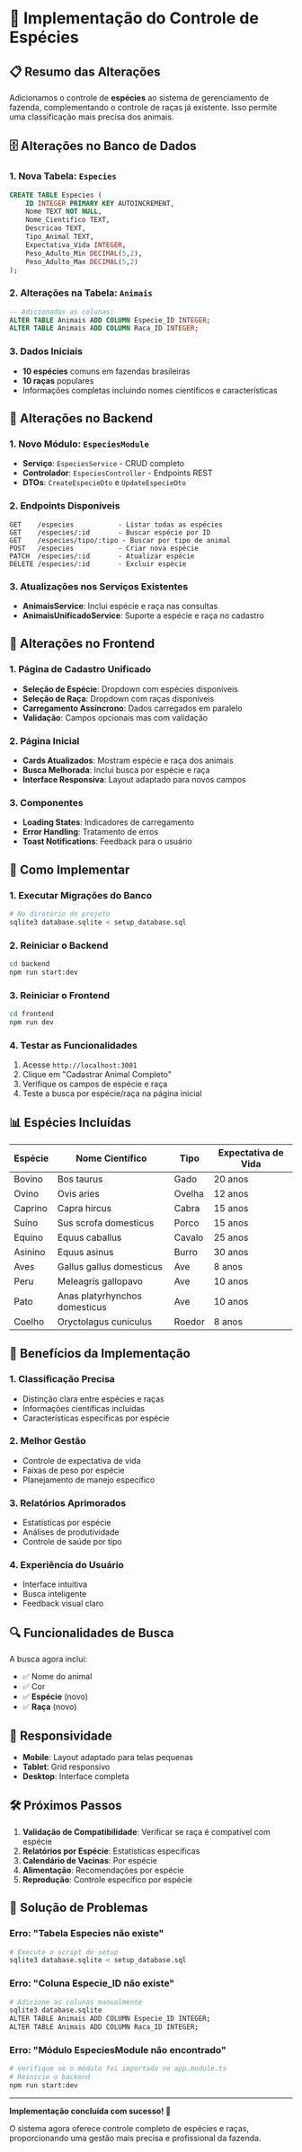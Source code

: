 # 🐄 Implementação do Controle de Espécies

## 📋 Resumo das Alterações

Adicionamos o controle de **espécies** ao sistema de gerenciamento de fazenda, complementando o controle de raças já existente. Isso permite uma classificação mais precisa dos animais.

## 🗄️ Alterações no Banco de Dados

### 1. Nova Tabela: `Especies`
```sql
CREATE TABLE Especies (
    ID INTEGER PRIMARY KEY AUTOINCREMENT,
    Nome TEXT NOT NULL,
    Nome_Cientifico TEXT,
    Descricao TEXT,
    Tipo_Animal TEXT,
    Expectativa_Vida INTEGER,
    Peso_Adulto_Min DECIMAL(5,2),
    Peso_Adulto_Max DECIMAL(5,2)
);
```

### 2. Alterações na Tabela: `Animais`
```sql
-- Adicionadas as colunas:
ALTER TABLE Animais ADD COLUMN Especie_ID INTEGER;
ALTER TABLE Animais ADD COLUMN Raca_ID INTEGER;
```

### 3. Dados Iniciais
- **10 espécies** comuns em fazendas brasileiras
- **10 raças** populares
- Informações completas incluindo nomes científicos e características

## 🔧 Alterações no Backend

### 1. Novo Módulo: `EspeciesModule`
- **Serviço**: `EspeciesService` - CRUD completo
- **Controlador**: `EspeciesController` - Endpoints REST
- **DTOs**: `CreateEspecieDto` e `UpdateEspecieDto`

### 2. Endpoints Disponíveis
```
GET    /especies           - Listar todas as espécies
GET    /especies/:id       - Buscar espécie por ID
GET    /especies/tipo/:tipo - Buscar por tipo de animal
POST   /especies           - Criar nova espécie
PATCH  /especies/:id       - Atualizar espécie
DELETE /especies/:id       - Excluir espécie
```

### 3. Atualizações nos Serviços Existentes
- **AnimaisService**: Inclui espécie e raça nas consultas
- **AnimaisUnificadoService**: Suporte a espécie e raça no cadastro

## 🎨 Alterações no Frontend

### 1. Página de Cadastro Unificado
- **Seleção de Espécie**: Dropdown com espécies disponíveis
- **Seleção de Raça**: Dropdown com raças disponíveis
- **Carregamento Assíncrono**: Dados carregados em paralelo
- **Validação**: Campos opcionais mas com validação

### 2. Página Inicial
- **Cards Atualizados**: Mostram espécie e raça dos animais
- **Busca Melhorada**: Inclui busca por espécie e raça
- **Interface Responsiva**: Layout adaptado para novos campos

### 3. Componentes
- **Loading States**: Indicadores de carregamento
- **Error Handling**: Tratamento de erros
- **Toast Notifications**: Feedback para o usuário

## 🚀 Como Implementar

### 1. Executar Migrações do Banco
```bash
# No diretório do projeto
sqlite3 database.sqlite < setup_database.sql
```

### 2. Reiniciar o Backend
```bash
cd backend
npm run start:dev
```

### 3. Reiniciar o Frontend
```bash
cd frontend
npm run dev
```

### 4. Testar as Funcionalidades
1. Acesse `http://localhost:3001`
2. Clique em "Cadastrar Animal Completo"
3. Verifique os campos de espécie e raça
4. Teste a busca por espécie/raça na página inicial

## 📊 Espécies Incluídas

| Espécie | Nome Científico | Tipo | Expectativa de Vida |
|---------|----------------|------|-------------------|
| Bovino | Bos taurus | Gado | 20 anos |
| Ovino | Ovis aries | Ovelha | 12 anos |
| Caprino | Capra hircus | Cabra | 15 anos |
| Suíno | Sus scrofa domesticus | Porco | 15 anos |
| Equino | Equus caballus | Cavalo | 25 anos |
| Asinino | Equus asinus | Burro | 30 anos |
| Aves | Gallus gallus domesticus | Ave | 8 anos |
| Peru | Meleagris gallopavo | Ave | 10 anos |
| Pato | Anas platyrhynchos domesticus | Ave | 10 anos |
| Coelho | Oryctolagus cuniculus | Roedor | 8 anos |

## 🎯 Benefícios da Implementação

### 1. **Classificação Precisa**
- Distinção clara entre espécies e raças
- Informações científicas incluídas
- Características específicas por espécie

### 2. **Melhor Gestão**
- Controle de expectativa de vida
- Faixas de peso por espécie
- Planejamento de manejo específico

### 3. **Relatórios Aprimorados**
- Estatísticas por espécie
- Análises de produtividade
- Controle de saúde por tipo

### 4. **Experiência do Usuário**
- Interface intuitiva
- Busca inteligente
- Feedback visual claro

## 🔍 Funcionalidades de Busca

A busca agora inclui:
- ✅ Nome do animal
- ✅ Cor
- ✅ **Espécie** (novo)
- ✅ **Raça** (novo)

## 📱 Responsividade

- **Mobile**: Layout adaptado para telas pequenas
- **Tablet**: Grid responsivo
- **Desktop**: Interface completa

## 🛠️ Próximos Passos

1. **Validação de Compatibilidade**: Verificar se raça é compatível com espécie
2. **Relatórios por Espécie**: Estatísticas específicas
3. **Calendário de Vacinas**: Por espécie
4. **Alimentação**: Recomendações por espécie
5. **Reprodução**: Controle específico por espécie

## 🐛 Solução de Problemas

### Erro: "Tabela Especies não existe"
```bash
# Execute o script de setup
sqlite3 database.sqlite < setup_database.sql
```

### Erro: "Coluna Especie_ID não existe"
```bash
# Adicione as colunas manualmente
sqlite3 database.sqlite
ALTER TABLE Animais ADD COLUMN Especie_ID INTEGER;
ALTER TABLE Animais ADD COLUMN Raca_ID INTEGER;
```

### Erro: "Módulo EspeciesModule não encontrado"
```bash
# Verifique se o módulo foi importado no app.module.ts
# Reinicie o backend
npm run start:dev
```

---

**Implementação concluída com sucesso! 🎉**

O sistema agora oferece controle completo de espécies e raças, proporcionando uma gestão mais precisa e profissional da fazenda. 
